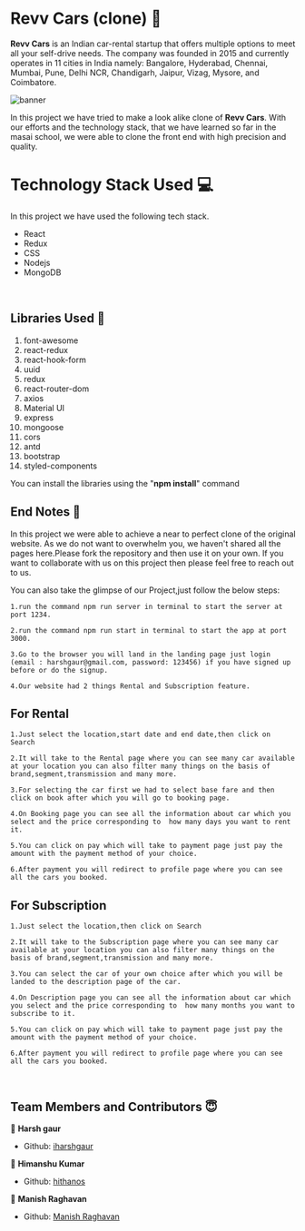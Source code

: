 <link rel="stylesheet" href="https://cdn.jsdelivr.net/gh/devicons/devicon@master/devicon.min.css">

# Revv Cars (clone) 🚗

**Revv Cars** is an Indian car-rental startup that offers multiple options to meet all your self-drive needs. The company was founded in 2015 and currently operates in 11 cities in India namely: Bangalore, Hyderabad, Chennai, Mumbai, Pune, Delhi NCR, Chandigarh, Jaipur, Vizag, Mysore, and Coimbatore.

![banner](https://i.ibb.co/TW5cdTs/1-1-Vn-Ku-CXBSn-ELd-Rp-Pl-D1h-UA.png)

In this project we have tried to make a look alike clone of **Revv Cars**. With our efforts and the technology stack, that we have learned so far in the masai school, we were able to clone the front end with high precision and quality.

# Technology Stack Used 💻

In this project we have used the following tech stack.

- React <i class="devicon-react-plain colored"></i>
- Redux <i class="devicon-redux-plain colored"></i>
- CSS <i class="devicon-css3-plain colored"></i>
- Nodejs <i class="devicon-nodejs-plain"></i>
- MongoDB <i class="devicon-mongodb-plain"></i>

<br>

## Libraries Used 🌟

1. font-awesome
2. react-redux
3. react-hook-form
4. uuid
5. redux
6. react-router-dom
7. axios
8. Material UI
9. express
10. mongoose
11. cors
12. antd
13. bootstrap
14. styled-components

You can install the libraries using the "**npm install**" command
<br>

## End Notes 📑

In this project we were able to achieve a near to perfect clone of the original website. As we do not want to overwhelm you, we haven't shared all the pages here.Please fork the repository and then use it on your own. If you want to collaborate with us on this project then please feel free to reach out to us.

You can also take the glimpse of our Project,just follow the below steps:

    1.run the command npm run server in terminal to start the server at port 1234.

    2.run the command npm run start in terminal to start the app at port 3000.

    3.Go to the browser you will land in the landing page just login (email : harshgaur@gmail.com, password: 123456) if you have signed up before or do the signup.

    4.Our website had 2 things Rental and Subscription feature.

## For Rental

    1.Just select the location,start date and end date,then click on Search

    2.It will take to the Rental page where you can see many car available at your location you can also filter many things on the basis of brand,segment,transmission and many more.

    3.For selecting the car first we had to select base fare and then click on book after which you will go to booking page.

    4.On Booking page you can see all the information about car which you select and the price corresponding to  how many days you want to rent it.

    5.You can click on pay which will take to payment page just pay the amount with the payment method of your choice.

    6.After payment you will redirect to profile page where you can see all the cars you booked.

## For Subscription

    1.Just select the location,then click on Search

    2.It will take to the Subscription page where you can see many car available at your location you can also filter many things on the basis of brand,segment,transmission and many more.

    3.You can select the car of your own choice after which you will be landed to the description page of the car.

    4.On Description page you can see all the information about car which you select and the price corresponding to  how many months you want to subscribe to it.

    5.You can click on pay which will take to payment page just pay the amount with the payment method of your choice.

    6.After payment you will redirect to profile page where you can see all the cars you booked.

<br>

## Team Members and Contributors 😇

👤 **Harsh gaur**

- Github: [iharshgaur](https://github.com/iharshgaur)

👤 **Himanshu Kumar**

- Github: [hithanos](hkghimanshu@gmail.com)

👤 **Manish Raghavan**

- Github: [Manish Raghavan](manish.mahendran9499@gmail.com)
